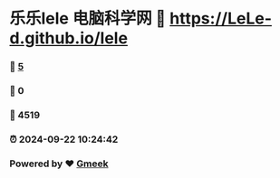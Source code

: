 # 乐乐lele 电脑科学网 :link: https://LeLe-d.github.io/lele 
### :page_facing_up: [5](https://LeLe-d.github.io/lele/tag.html) 
### :speech_balloon: 0 
### :hibiscus: 4519 
### :alarm_clock: 2024-09-22 10:24:42 
### Powered by :heart: [Gmeek](https://github.com/Meekdai/Gmeek)
